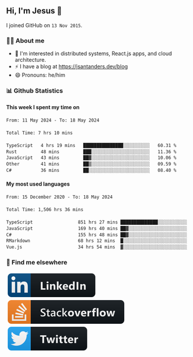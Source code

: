 ## Hi, I'm Jesus 👋

I joined GitHub on `13 Nov 2015`.

<!-- Talking about you -->

### 👨‍💻 About me

- 👦 I'm interested in distributed systems, React.js apps, and cloud architecture.
- ⚡️ I have a blog at <https://jsantanders.dev/blog>
- 😄 Pronouns: he/him

### 📊 Github Statistics

#### This week I spent my time on

<!--START_SECTION:weekly-->

```txt
From: 11 May 2024 - To: 18 May 2024

Total Time: 7 hrs 10 mins

TypeScript   4 hrs 19 mins   ███████████████░░░░░░░░░░   60.31 %
Rust         48 mins         ███░░░░░░░░░░░░░░░░░░░░░░   11.36 %
JavaScript   43 mins         ██▓░░░░░░░░░░░░░░░░░░░░░░   10.06 %
Other        41 mins         ██▒░░░░░░░░░░░░░░░░░░░░░░   09.59 %
C#           36 mins         ██░░░░░░░░░░░░░░░░░░░░░░░   08.40 %
```

<!--END_SECTION:weekly-->

#### My most used languages

<!--START_SECTION:alltime-->

```txt
From: 15 December 2020 - To: 18 May 2024

Total Time: 1,506 hrs 36 mins

TypeScript                 851 hrs 27 mins ██████████████░░░░░░░░░░░   56.51 %
JavaScript                 169 hrs 40 mins ██▓░░░░░░░░░░░░░░░░░░░░░░   11.26 %
C#                         155 hrs 48 mins ██▓░░░░░░░░░░░░░░░░░░░░░░   10.34 %
RMarkdown                  68 hrs 12 mins  █░░░░░░░░░░░░░░░░░░░░░░░░   04.53 %
Vue.js                     34 hrs 54 mins  ▓░░░░░░░░░░░░░░░░░░░░░░░░   02.32 %
```

<!--END_SECTION:alltime-->

### 📢 Find me elsewhere

<p>
  <a target="_blank" href="https://linkedin.com/in/jsantanders">
    <img src="https://github.com/jsantanders/jsantanders/blob/master/img/linkedin.svg" alt="LinkedIn" style="vertical-align:top; margin:4px">
  </a>
  
  <a target="_blank" href="https://stackoverflow.com/users/7318331/jesus-santander">
    <img src="https://github.com/jsantanders/jsantanders/blob/master/img/stackoverflow.svg" alt="StackOverflow" style="vertical-align:top; margin:4px">
  </a>
  
  <a target="_blank" href="http://twitter.com/jsantanders">
    <img src="https://github.com/jsantanders/jsantanders/blob/master/img/twitter.svg" alt="Twitter" style="vertical-align:top; margin:4px">
  </a>
</p>
